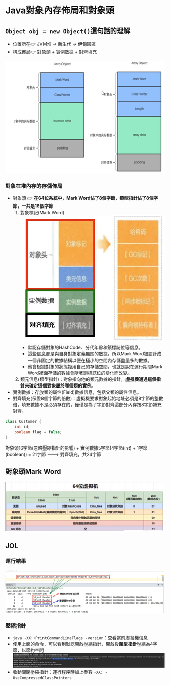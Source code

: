 # Java對象內存佈局和對象頭

## `Object obj = new Object()`這句話的理解

* 位置所在:point_right: JVM堆 -> 新生代 -> 伊甸園區
* 構成佈局:point_right: 對象頭 + 實例數據 + 對齊填充

![image.png](./assets/image.png)

### 對象在堆內存的存儲佈局

* 對象頭 👉 **在64位系統中，Mark Word佔了8個字節，類型指針佔了8個字節，一共是16個字節**
  1. 對象標記(Mark Word)
     ![image.png](./assets/1708915635091-image.png)
     * 默認存儲對象的HashCode、分代年齡和鎖標誌位等信息。
     * 這些信息都是與自身對象定義無關的數據，所以Mark Word被設計成一個非固定的數據結構以便在極小的空間內存儲盡量多的數據。
     * 他會根據對象的狀態複用自己的存儲空間，也就是說在運行期間Mark Word裡面存儲的數據會隨著鎖標誌位的變化而改變。
  2. 類元信息(類型指針)：對象指向他的類元數據的指針，**虛擬機通過這個指針來確定這個對象屬於哪個類的實例**。
* 實例數據：存放類的屬性(Field)數據信息，包括父類的屬性信息。
* 對齊填充(保證8個字節的倍數)：虛擬機要求對象起始地址必須是8字節的整數倍，填充數據不是必須存在的，僅僅是為了字節對齊這部分內存按8字節補充對齊。

```java
class Customer {
    int id;
    boolean flag = false;
}
```

對象頭16字節(忽略壓縮指針的影響) + 實例數據5字節(4字節(int) + 1字節(boolean)) = 21字節 ---> 對齊填充，共24字節

## 對象頭Mark Word

![image.png](./assets/1709008975984-image.png)


## JOL

### 運行結果

![image.png](./assets/1709009963949-image.png)

### 壓縮指針

* `java -XX:+PrintCommandLineFlags -version`：查看當前虛擬機信息
* 使用上面的命令，可以看到默認開啟壓縮指針，開啟後**類型指針**壓縮為4字節，以節約空間
  ![image.png](./assets/1709013784178-image.png)
* 收動關閉壓縮指針：運行程序時加上參數 `-XX: -UseCompressedClassPointers`
